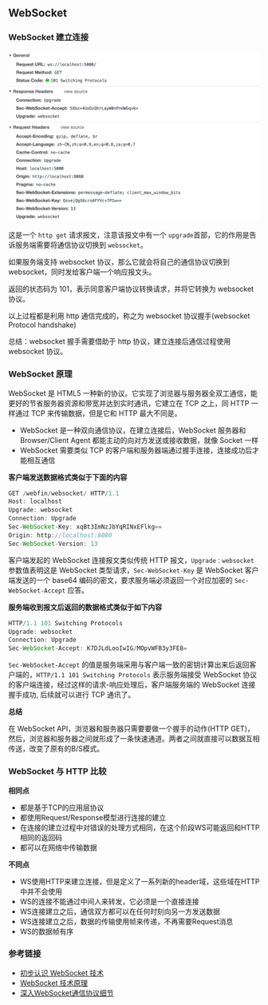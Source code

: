 ## WebSocket

### WebSocket 建立连接

![header](./images/header.png)

这是一个 `http get` 请求报文，注意该报文中有一个 `upgrade`首部，它的作用是告诉服务端需要将通信协议切换到 `websocket`。

如果服务端支持 websocket 协议，那么它就会将自己的通信协议切换到 websocket，同时发给客户端一个响应报文头。

返回的状态码为 101，表示同意客户端协议转换请求，并将它转换为 websocket 协议。

以上过程都是利用 http 通信完成的，称之为 websocket 协议握手(websocket Protocol handshake)

总结：websocket 握手需要借助于 http 协议，建立连接后通信过程使用 websocket 协议。

### WebSocket 原理

WebSocket 是 HTML5 一种新的协议。它实现了浏览器与服务器全双工通信，能更好的节省服务器资源和带宽并达到实时通讯，它建立在 TCP 之上，同 HTTP 一样通过 TCP 来传输数据，但是它和 HTTP 最大不同是。

- WebSocket 是一种双向通信协议，在建立连接后，WebSocket 服务器和 Browser/Client Agent 都能主动的向对方发送或接收数据，就像 Socket 一样
- WebSocket 需要类似 TCP 的客户端和服务器端通过握手连接，连接成功后才能相互通信

**客户端发送数据格式类似于下面的内容**

```js
GET /webfin/websocket/ HTTP/1.1
Host: localhost
Upgrade: websocket
Connection: Upgrade
Sec-WebSocket-Key: xqBt3ImNzJbYqRINxEFlkg==
Origin: http://localhost:8080
Sec-WebSocket-Version: 13
```

客户端发起的 WebSocket 连接报文类似传统 HTTP 报文，`Upgrade：websocket` 参数值表明这是 WebSocket 类型请求，`Sec-WebSocket-Key` 是 WebSocket 客户端发送的一个 base64 编码的密文，要求服务端必须返回一个对应加密的 `Sec-WebSocket-Accept` 应答。

**服务端收到报文后返回的数据格式类似于如下内容**

```js
HTTP/1.1 101 Switching Protocols
Upgrade: websocket
Connection: Upgrade
Sec-WebSocket-Accept: K7DJLdLooIwIG/MOpvWFB3y3FE8=
```

`Sec-WebSocket-Accept` 的值是服务端采用与客户端一致的密钥计算出来后返回客户端的，`HTTP/1.1 101 Switching Protocols` 表示服务端接受 WebSocket 协议的客户端连接，经过这样的请求-响应处理后，客户端服务端的 WebSocket 连接握手成功, 后续就可以进行 TCP 通讯了。

**总结**

在 WebSocket API，浏览器和服务器只需要要做一个握手的动作(HTTP GET)，然后，浏览器和服务器之间就形成了一条快速通道。两者之间就直接可以数据互相传送，改变了原有的B/S模式。

### WebSocket 与 HTTP 比较

**相同点**

- 都是基于TCP的应用层协议
- 都使用Request/Response模型进行连接的建立
- 在连接的建立过程中对错误的处理方式相同，在这个阶段WS可能返回和HTTP相同的返回码
- 都可以在网络中传输数据

**不同点**

- WS使用HTTP来建立连接，但是定义了一系列新的header域，这些域在HTTP中并不会使用
- WS的连接不能通过中间人来转发，它必须是一个直接连接
- WS连接建立之后，通信双方都可以在任何时刻向另一方发送数据
- WS连接建立之后，数据的传输使用帧来传递，不再需要Request消息
- WS的数据帧有序

### 参考链接

- [初步认识 WebSocket 技术](http://www.52im.net/forum.php?mod=viewthread&tid=331&ctid=15)
- [WebSocket 技术原理](http://www.52im.net/forum.php?mod=viewthread&tid=326&ctid=15)
- [深入WebSocket通信协议细节](http://www.52im.net/forum.php?mod=viewthread&tid=332&ctid=15)
